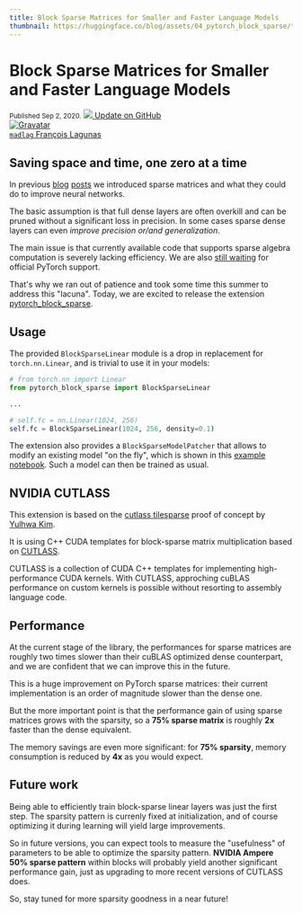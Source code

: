 ```yaml
---
title: Block Sparse Matrices for Smaller and Faster Language Models
thumbnail: https://huggingface.co/blog/assets/04_pytorch_block_sparse/thumbnail.png
---
```


<h1 class="no-top-margin">Block Sparse Matrices for Smaller and Faster Language Models</h1>

<div class="blog-metadata">
    <small>Published Sep 2, 2020.</small>
    <a target="_blank" class="btn-readme" href="https://github.com/huggingface/blog/blob/master/pytorch_block_sparse.md">
        <img src="/front/assets/icon-github.svg">
        Update on GitHub
    </a>
</div>

<div class="author-card">
    <a href="https://twitter.com/madlag">
        <img class="avatar avatar-user" src="https://www.gravatar.com/avatar/205c3e49902572f215d99796656526c7?d=retro&size=200" title="Gravatar">
        <div class="bfc">
            <code>madlag</code>
            <span class="fullname">François Lagunas</span>
        </div>
    </a>
</div>

## Saving space and time, one zero at a time

In previous [blog](https://medium.com/huggingface/is-the-future-of-neural-networks-sparse-an-introduction-1-n-d03923ecbd70)
[posts](https://medium.com/huggingface/sparse-neural-networks-2-n-gpu-performance-b8bc9ce950fc) 
we introduced sparse matrices and what they could do to improve neural networks.

The basic assumption is that full dense layers are often overkill and can be pruned without a significant loss in precision.
In some cases sparse dense layers can even *improve precision or/and generalization*.

The main issue is that currently available code that supports sparse algebra computation is severely lacking efficiency.
We are also [still waiting](https://openai.com/blog/openai-pytorch/) for official PyTorch support.

That's why we ran out of patience and took some time this summer to address this "lacuna".
Today, we are excited to release the extension [pytorch_block_sparse](https://github.com/huggingface/pytorch_block_sparse).

## Usage
The provided `BlockSparseLinear` module is a drop in replacement for `torch.nn.Linear`, and is trivial to use 
it in your models:

```python
# from torch.nn import Linear
from pytorch_block_sparse import BlockSparseLinear

...

# self.fc = nn.Linear(1024, 256)
self.fc = BlockSparseLinear(1024, 256, density=0.1)
```

The extension also provides a `BlockSparseModelPatcher` that allows to modify an existing model "on the fly",
which is shown in this [example notebook](https://github.com/huggingface/pytorch_block_sparse/blob/master/doc/notebooks/ModelSparsification.ipynb).
Such a model can then be trained as usual.


## NVIDIA CUTLASS
This extension is based on the [cutlass tilesparse](https://github.com/YulhwaKim/cutlass_tilesparse) proof of concept by [Yulhwa Kim](https://github.com/YulhwaKim).

It is using C++ CUDA templates for block-sparse matrix multiplication
based on [CUTLASS](https://developer.nvidia.com/blog/cutlass-linear-algebra-cuda/).

CUTLASS is a collection of CUDA C++ templates for implementing high-performance CUDA kernels.
With CUTLASS, approching cuBLAS performance on custom kernels is possible without resorting to assembly language code.

## Performance
At the current stage of the library, the performances for sparse matrices are roughly two times slower than their cuBLAS optimized dense counterpart, and we are confident that we can improve this in the future.

This is a huge improvement on PyTorch sparse matrices: their current implementation is an order of magnitude slower
than the dense one.

But the more important point is that the performance gain of using sparse matrices grows with the sparsity,
so a **75% sparse matrix** is roughly **2x** faster than the dense equivalent.

The memory savings are even more significant: for **75% sparsity**, memory consumption is reduced by **4x**
as you would expect. 

## Future work
Being able to efficiently train block-sparse linear layers was just the first step.
The sparsity pattern is currenly fixed at initialization, and of course optimizing it during learning will yield large
improvements.

So in future versions, you can expect tools to measure the "usefulness" of parameters to be able to optimize the sparsity pattern.
**NVIDIA Ampere 50% sparse pattern** within blocks will probably yield another significant performance gain, just as upgrading
to more recent versions of CUTLASS does.

So, stay tuned for more sparsity goodness in a near future!
